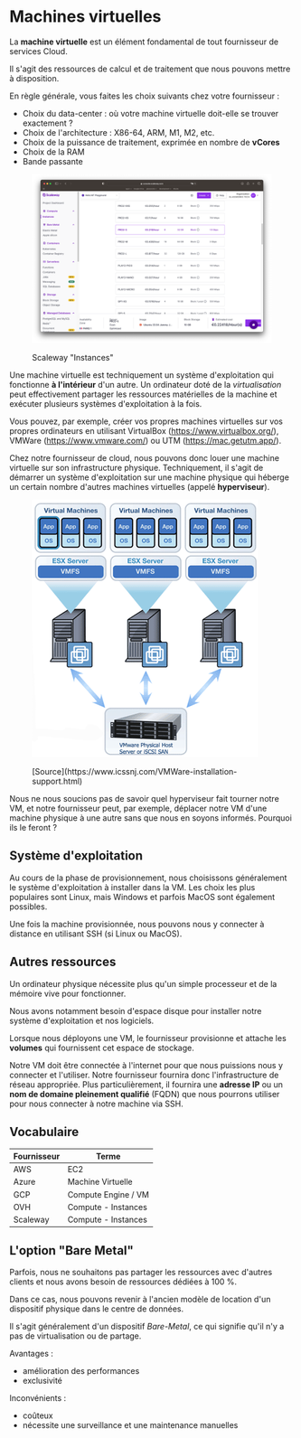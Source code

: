 # Machines virtuelles

La **machine virtuelle** est un élément fondamental de tout fournisseur de services Cloud.

Il s'agit des ressources de calcul et de traitement que nous pouvons mettre à disposition.

En règle générale, vous faites les choix suivants chez votre fournisseur :

* Choix du data-center : où votre machine virtuelle doit-elle se trouver exactement ?
* Choix de l'architecture : X86-64, ARM, M1, M2, etc.
* Choix de la puissance de traitement, exprimée en nombre de **vCores**
* Choix de la RAM
* Bande passante

<figure><img src="../graphics/scaleway-CPU.png" alt=""><figcaption><p>Scaleway "Instances"</p></figcaption></figure>

Une machine virtuelle est techniquement un système d'exploitation qui fonctionne **à l'intérieur** d'un autre. Un ordinateur doté de la _virtualisation_ peut effectivement partager les ressources matérielles de la machine et exécuter plusieurs systèmes d'exploitation à la fois.

Vous pouvez, par exemple, créer vos propres machines virtuelles sur vos propres ordinateurs en utilisant VirtualBox (https://www.virtualbox.org/), VMWare (https://www.vmware.com/) ou UTM (https://mac.getutm.app/).

Chez notre fournisseur de cloud, nous pouvons donc louer une machine virtuelle sur son infrastructure physique. Techniquement, il s'agit de démarrer un système d'exploitation sur une machine physique qui héberge un certain nombre d'autres machines virtuelles (appelé **hyperviseur**).

<figure><img src="../graphics/VMware-Diagram.gif" alt=""><figcaption><p>[Source](https://www.icssnj.com/VMWare-installation-support.html)</p></figcaption></figure>

Nous ne nous soucions pas de savoir quel hyperviseur fait tourner notre VM, et notre fournisseur peut, par exemple, déplacer notre VM d'une machine physique à une autre sans que nous en soyons informés. Pourquoi ils le feront ?

## Système d'exploitation

Au cours de la phase de provisionnement, nous choisissons généralement le système d'exploitation à installer dans la VM. Les choix les plus populaires sont Linux, mais Windows et parfois MacOS sont également possibles.

Une fois la machine provisionnée, nous pouvons nous y connecter à distance en utilisant SSH (si Linux ou MacOS).

## Autres ressources

Un ordinateur physique nécessite plus qu'un simple processeur et de la mémoire vive pour fonctionner.

Nous avons notamment besoin d'espace disque pour installer notre système d'exploitation et nos logiciels.

Lorsque nous déployons une VM, le fournisseur provisionne et attache les **volumes** qui fournissent cet espace de stockage.

Notre VM doit être connectée à l'internet pour que nous puissions nous y connecter et l'utiliser. Notre fournisseur fournira donc l'infrastructure de réseau appropriée. Plus particulièrement, il fournira une **adresse IP** ou un **nom de domaine pleinement qualifié** (FQDN) que nous pourrons utiliser pour nous connecter à notre machine via SSH.

## Vocabulaire

| Fournisseur | Terme               |
| ----------- | ------------------- |
| AWS         | EC2                 |
| Azure       | Machine Virtuelle   |
| GCP         | Compute Engine / VM |
| OVH         | Compute - Instances |
| Scaleway    | Compute - Instances |

## L'option "Bare Metal"

Parfois, nous ne souhaitons pas partager les ressources avec d'autres clients et nous avons besoin de ressources dédiées à 100 %.

Dans ce cas, nous pouvons revenir à l'ancien modèle de location d'un dispositif physique dans le centre de données.

Il s'agit généralement d'un dispositif _Bare-Metal_, ce qui signifie qu'il n'y a pas de virtualisation ou de partage.

Avantages :

* amélioration des performances
* exclusivité

Inconvénients :

* coûteux
* nécessite une surveillance et une maintenance manuelles
